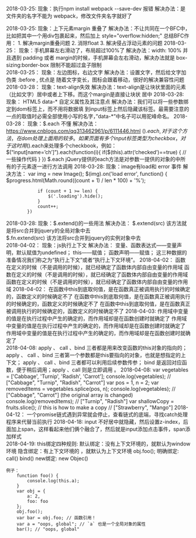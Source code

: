 2018-03-25: 
  现象：执行npm install webpack --save-dev 报错
  解决办法：是文件夹的名字不能为 webpack，修改文件夹名字就好了

2018-03-25:
  现象：上下元素margin 重叠了
  解决办法：不让共同在一个BFC中，比如把其中一个用div包裹起来，然后加上 style="overflow:hidden;"
  总结BFC作用：
  	1. 解决margin重叠问题
  	2. 消除float
  	3. 解决侵占浮动元素的问题
2018-03-25：
	现象：手机屏幕左右滑动了，布局超过100%了
	解决办法：width: 100% 并且遇到 padding 或者 margin的时候，手机屏幕会左右滑动，解决办法就是 box-sizing:border-box 限制不能超过盒子限制  
2018-03-25：
	现象：左边图标，右边文字
	解决办法：设置文字，然后给文字加伪类 :before , 优点是 随着文字变长，图标会跟着移动，很好的解决兼容性问题
2018-03-28：
	现象：text-align失效
	解决办法：text-align是让块状里面的元素（比如文字）居中或者上下移。而这个margin是直接让块状 居中
2018-03-28:
	现象： HTML5 data-* 自定义属性及其注意点
	解决办法：我们可以将一些参数绑定到dom标签上，而不用将数据填 到input标签上然后隐藏该标签。最需要注意的一点的取值时必需全部使用小写的名字，”data-*”中名子可以用驼峰命名。
2018-03-28：
	现象：$.each 不懂
	解决办法：https://www.cnblogs.com/qq313462961/p/6111446.html
			$().each,对于这个方法，在dom处理上面用的较多。如果页面有多个input标签类型为checkbox，对于这时用$().each来处理多个checkbook，例如：
				$(“input[name=’ch’]”).each(function(i){
					if($(this).attr(‘checked’)==true) {
						//一些操作代码
					}
				})
			$.each jQuery提供的each方法是对参数一提供的对象的中所有的子元素逐一进行方法调用
2018-03-28:
	现象：image有load和 error 事件
	解决方法：
			var img = new Image();
            $(img).on('load error', function() {
                $progress.html(Math.round((count + 1) / len * 100) + '%');

                if (count + 1 >= len) {
                    $('.loading').hide();
                }
                count++;
            })

2018-03-28:
	现象：$.extend()的一些用法
	解决办法：
		$.extend(src) 该方法就是将src合并到jquery的全局对象中去  
		$.fn.extend(src) 该方法将src合并到jquery的实例对象中去  
2018-04-02：
	现象：js执行上下文
	解决办法：
		变量、函数表达式——变量声明，默认赋值为undefined；
		this——赋值；
		函数声明——赋值；
		这三种数据的准备情况我们称之为“执行上下文”或者“执行上下文环境”。
2018-04-02：
	函数在定义的时候（不是调用的时候），就已经确定了函数体内部自由变量的作用域
	函数在定义的时候（不是调用的时候），就已经确定了函数体内部自由变量的作用域
	函数在定义的时候（不是调用的时候），就已经确定了函数体内部自由变量的作用域
2018-04-02：
	在函数中this到底取何值，是在函数真正被调用执行的时候确定的，函数定义的时候确定不了
	在函数中this到底取何值，是在函数真正被调用执行的时候确定的，函数定义的时候确定不了
	在函数中this到底取何值，是在函数真正被调用执行的时候确定的，函数定义的时候确定不了
2018-04-03:
	作用域中变量的值是在执行过程中产生的确定的，而作用域却是在函数创建时就确定了
	作用域中变量的值是在执行过程中产生的确定的，而作用域却是在函数创建时就确定了
	作用域中变量的值是在执行过程中产生的确定的，而作用域却是在函数创建时就确定了	
2018-04-08:
	apply 、 call 、bind 三者都是用来改变函数的this对象的指向的；
	apply 、 call 、bind 三者第一个参数都是this要指向的对象，也就是想指定的上下文；
	apply 、 call 、bind 三者都可以利用后续参数传参；
	bind 是返回对应函数，便于稍后调用；apply 、call 则是立即调用 。
2018-04-08:
	var vegetables = ['Cabbage', 'Turnip', 'Radish', 'Carrot'];
	console.log(vegetables); 
	// ["Cabbage", "Turnip", "Radish", "Carrot"]
	var pos = 1, n = 2;
	var removedItems = vegetables.splice(pos, n);
	console.log(vegetables); 
	// ["Cabbage", "Carrot"] (the original array is changed)
	console.log(removedItems); 
	// ["Turnip", "Radish"]
	var shallowCopy = fruits.slice(); // this is how to make a copy
	// ["Strawberry", "Mango"]
2018-04-12：
	一个promise链式遇到异常就会停止，查看链式的底端，寻找catch处理程序来代替当前执行
2018-04-18:
	input 不好居中就隐藏，然后设置z-index，后面加上span，这样看起来他们俩个融合了，然后就是input添加点击事件，span添加样式	
2018-04-19:
	this绑定四种规则: 
		默认绑定：没有上下文环境的，就默认为window环境
		隐含绑定：有上下文环境的	，就默认为上下文环境 obj.foo();
		明确绑定: call()  bind()
		new绑定: new Objec()

	例子：
		function foo() {
		    console.log(this.a);
		}
		var obj = {
		    a: 2,
		    foo: foo
		};
		obj.foo();
		var bar = obj.foo; // 函数引用！
		var a = "oops, global"; // `a` 也是一个全局对象的属性
		bar(); // "oops, global"	











